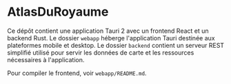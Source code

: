 # AtlasDuRoyaume

Ce dépôt contient une application Tauri 2 avec un frontend React et un backend Rust. Le dossier `webapp` héberge l'application Tauri destinée aux plateformes mobile et desktop. Le dossier `backend` contient un serveur REST simplifié utilisé pour servir les données de carte et les ressources nécessaires à l'application.

Pour compiler le frontend, voir `webapp/README.md`.
